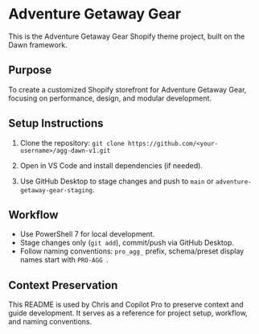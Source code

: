 # Adventure Getaway Gear

This is the Adventure Getaway Gear Shopify theme project, built on the Dawn framework.

## Purpose

To create a customized Shopify storefront for Adventure Getaway Gear, focusing on performance, design, and modular development.

## Setup Instructions

1. Clone the repository:
   `git clone https://github.com/<your-username>/agg-dawn-v1.git`

2. Open in VS Code and install dependencies (if needed).

3. Use GitHub Desktop to stage changes and push to `main` or `adventure-getaway-gear-staging`.

## Workflow

- Use PowerShell 7 for local development.
- Stage changes only (`git add`), commit/push via GitHub Desktop.
- Follow naming conventions: `pro_agg_` prefix, schema/preset display names start with `PRO-AGG `.

## Context Preservation

This README is used by Chris and Copilot Pro to preserve context and guide development. It serves as a reference for project setup, workflow, and naming conventions.
